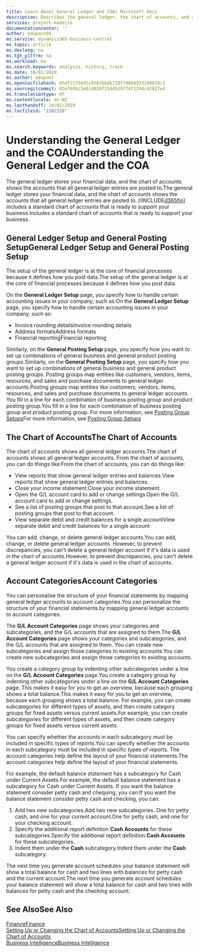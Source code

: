 ```yaml
---
title: Learn About General Ledger and COA| Microsoft Docs
description: Describes the general ledger, the chart of accounts, and account categories.
services: project-madeira
documentationcenter: ''
author: edupont04
ms.service: dynamics365-business-central
ms.topic: article
ms.devlang: na
ms.tgt_pltfrm: na
ms.workload: na
ms.search.keywords: analysis, history, track
ms.date: 10/01/2019
ms.author: edupont
ms.openlocfilehash: 054f21756d5c6587bbdb718f7d068933198878c1
ms.sourcegitcommit: 02e704bc3e01d62072144919774f1244c42827e4
ms.translationtype: HT
ms.contentlocale: en-NZ
ms.lasthandoff: 10/01/2019
ms.locfileid: "2302328"
---
```

# <a name="understanding-the-general-ledger-and-the-coa"></a><span data-ttu-id="aaa4b-103">Understanding the General Ledger and the COA</span><span class="sxs-lookup"><span data-stu-id="aaa4b-103">Understanding the General Ledger and the COA</span></span>
<span data-ttu-id="aaa4b-104">The general ledger stores your financial data, and the chart of accounts shows the accounts that all general ledger entries are posted to.</span><span class="sxs-lookup"><span data-stu-id="aaa4b-104">The general ledger stores your financial data, and the chart of accounts shows the accounts that all general ledger entries are posted to.</span></span> [!INCLUDE[d365fin](includes/d365fin_md.md)] <span data-ttu-id="aaa4b-105">includes a standard chart of accounts that is ready to support your business.</span><span class="sxs-lookup"><span data-stu-id="aaa4b-105">includes a standard chart of accounts that is ready to support your business.</span></span>

## <a name="general-ledger-setup-and-general-posting-setup"></a><span data-ttu-id="aaa4b-106">General Ledger Setup and General Posting Setup</span><span class="sxs-lookup"><span data-stu-id="aaa4b-106">General Ledger Setup and General Posting Setup</span></span>
<span data-ttu-id="aaa4b-107">The setup of the general ledger is at the core of financial processes because it defines how you post data.</span><span class="sxs-lookup"><span data-stu-id="aaa4b-107">The setup of the general ledger is at the core of financial processes because it defines how you post data.</span></span>  

<span data-ttu-id="aaa4b-108">On the **General Ledger Setup** page, you specify how to handle certain accounting issues in your company, such as:</span><span class="sxs-lookup"><span data-stu-id="aaa4b-108">On the **General Ledger Setup** page, you specify how to handle certain accounting issues in your company, such as:</span></span>  

* <span data-ttu-id="aaa4b-109">Invoice rounding details</span><span class="sxs-lookup"><span data-stu-id="aaa4b-109">Invoice rounding details</span></span>  
* <span data-ttu-id="aaa4b-110">Address formats</span><span class="sxs-lookup"><span data-stu-id="aaa4b-110">Address formats</span></span>  
* <span data-ttu-id="aaa4b-111">Financial reporting</span><span class="sxs-lookup"><span data-stu-id="aaa4b-111">Financial reporting</span></span>  

<span data-ttu-id="aaa4b-112">Similarly, on the **General Posting Setup** page, you specify how you want to set up combinations of general business and general product posting groups.</span><span class="sxs-lookup"><span data-stu-id="aaa4b-112">Similarly, on the **General Posting Setup** page, you specify how you want to set up combinations of general business and general product posting groups.</span></span> <span data-ttu-id="aaa4b-113">Posting groups map entities like customers, vendors, items, resources, and sales and purchase documents to general ledger accounts.</span><span class="sxs-lookup"><span data-stu-id="aaa4b-113">Posting groups map entities like customers, vendors, items, resources, and sales and purchase documents to general ledger accounts.</span></span> <span data-ttu-id="aaa4b-114">You fill in a line for each combination of business posting group and product posting group.</span><span class="sxs-lookup"><span data-stu-id="aaa4b-114">You fill in a line for each combination of business posting group and product posting group.</span></span> <span data-ttu-id="aaa4b-115">For more information, see [Posting Group Setups](finance-posting-groups.md)</span><span class="sxs-lookup"><span data-stu-id="aaa4b-115">For more information, see [Posting Group Setups](finance-posting-groups.md)</span></span>  

## <a name="the-chart-of-accounts"></a><span data-ttu-id="aaa4b-116">The Chart of Accounts</span><span class="sxs-lookup"><span data-stu-id="aaa4b-116">The Chart of Accounts</span></span>
<span data-ttu-id="aaa4b-117">The chart of accounts shows all general ledger accounts.</span><span class="sxs-lookup"><span data-stu-id="aaa4b-117">The chart of accounts shows all general ledger accounts.</span></span> <span data-ttu-id="aaa4b-118">From the chart of accounts, you can do things like:</span><span class="sxs-lookup"><span data-stu-id="aaa4b-118">From the chart of accounts, you can do things like:</span></span>  

* <span data-ttu-id="aaa4b-119">View reports that show general ledger entries and balances.</span><span class="sxs-lookup"><span data-stu-id="aaa4b-119">View reports that show general ledger entries and balances.</span></span>  
* <span data-ttu-id="aaa4b-120">Close your income statement.</span><span class="sxs-lookup"><span data-stu-id="aaa4b-120">Close your income statement.</span></span>  
* <span data-ttu-id="aaa4b-121">Open the G/L account card to add or change settings.</span><span class="sxs-lookup"><span data-stu-id="aaa4b-121">Open the G/L account card to add or change settings.</span></span>  
* <span data-ttu-id="aaa4b-122">See a list of posting groups that post to that account.</span><span class="sxs-lookup"><span data-stu-id="aaa4b-122">See a list of posting groups that post to that account.</span></span>
* <span data-ttu-id="aaa4b-123">View separate debit and credit balances for a single account</span><span class="sxs-lookup"><span data-stu-id="aaa4b-123">View separate debit and credit balances for a single account</span></span>  

<span data-ttu-id="aaa4b-124">You can add, change, or delete general ledger accounts.</span><span class="sxs-lookup"><span data-stu-id="aaa4b-124">You can add, change, or delete general ledger accounts.</span></span> <span data-ttu-id="aaa4b-125">However, to prevent discrepancies, you can't delete a general ledger account if it's data is used in the chart of accounts.</span><span class="sxs-lookup"><span data-stu-id="aaa4b-125">However, to prevent discrepancies, you can't delete a general ledger account if it's data is used in the chart of accounts.</span></span>  

## <a name="account-categories"></a><span data-ttu-id="aaa4b-126">Account Categories</span><span class="sxs-lookup"><span data-stu-id="aaa4b-126">Account Categories</span></span>
<span data-ttu-id="aaa4b-127">You can personalise the structure of your financial statements by mapping general ledger accounts to account categories.</span><span class="sxs-lookup"><span data-stu-id="aaa4b-127">You can personalize the structure of your financial statements by mapping general ledger accounts to account categories.</span></span>  

<span data-ttu-id="aaa4b-128">The **G/L Account Categories** page shows your categories and subcategories, and the G/L accounts that are assigned to them.</span><span class="sxs-lookup"><span data-stu-id="aaa4b-128">The **G/L Account Categories** page shows your categories and subcategories, and the G/L accounts that are assigned to them.</span></span> <span data-ttu-id="aaa4b-129">You can create new subcategories and assign those categories to existing accounts.</span><span class="sxs-lookup"><span data-stu-id="aaa4b-129">You can create new subcategories and assign those categories to existing accounts.</span></span>  

<span data-ttu-id="aaa4b-130">You create a category group by indenting other subcategories under a line on the **G/L Account Categories** page.</span><span class="sxs-lookup"><span data-stu-id="aaa4b-130">You create a category group by indenting other subcategories under a line on the **G/L Account Categories** page.</span></span> <span data-ttu-id="aaa4b-131">This makes it easy for you to get an overview, because each grouping shows a total balance.</span><span class="sxs-lookup"><span data-stu-id="aaa4b-131">This makes it easy for you to get an overview, because each grouping shows a total balance.</span></span> <span data-ttu-id="aaa4b-132">For example, you can create subcategories for different types of assets, and then create category groups for fixed assets versus current assets.</span><span class="sxs-lookup"><span data-stu-id="aaa4b-132">For example, you can create subcategories for different types of assets, and then create category groups for fixed assets versus current assets.</span></span>  

<span data-ttu-id="aaa4b-133">You can specify whether the accounts in each subcategory must be included in specific types of reports.</span><span class="sxs-lookup"><span data-stu-id="aaa4b-133">You can specify whether the accounts in each subcategory must be included in specific types of reports.</span></span> <span data-ttu-id="aaa4b-134">The account categories help define the layout of your financial statements.</span><span class="sxs-lookup"><span data-stu-id="aaa4b-134">The account categories help define the layout of your financial statements.</span></span>  

<span data-ttu-id="aaa4b-135">For example, the default balance statement has a subcategory for Cash under Current Assets.</span><span class="sxs-lookup"><span data-stu-id="aaa4b-135">For example, the default balance statement has a subcategory for Cash under Current Assets.</span></span> <span data-ttu-id="aaa4b-136">If you want the balance statement consider petty cash and chequing, you can:</span><span class="sxs-lookup"><span data-stu-id="aaa4b-136">If you want the balance statement consider petty cash and checking, you can:</span></span>  

1. <span data-ttu-id="aaa4b-137">Add two new subcategories.</span><span class="sxs-lookup"><span data-stu-id="aaa4b-137">Add two new subcategories.</span></span> <span data-ttu-id="aaa4b-138">One for petty cash, and one for your current account.</span><span class="sxs-lookup"><span data-stu-id="aaa4b-138">One for petty cash, and one for your checking account.</span></span>  
2. <span data-ttu-id="aaa4b-139">Specify the additional report definition **Cash Accounts** for these subcategories.</span><span class="sxs-lookup"><span data-stu-id="aaa4b-139">Specify the additional report definition **Cash Accounts** for these subcategories.</span></span>  
3. <span data-ttu-id="aaa4b-140">Indent them under the **Cash** subcategory.</span><span class="sxs-lookup"><span data-stu-id="aaa4b-140">Indent them under the **Cash** subcategory.</span></span>  

<span data-ttu-id="aaa4b-141">The next time you generate account schedules your balance statement will show a total balance for cash and two lines with balances for petty cash and the current account.</span><span class="sxs-lookup"><span data-stu-id="aaa4b-141">The next time you generate account schedules your balance statement will show a total balance for cash and two lines with balances for petty cash and the checking account.</span></span>  

## <a name="see-also"></a><span data-ttu-id="aaa4b-142">See Also</span><span class="sxs-lookup"><span data-stu-id="aaa4b-142">See Also</span></span>
[<span data-ttu-id="aaa4b-143">Finance</span><span class="sxs-lookup"><span data-stu-id="aaa4b-143">Finance</span></span>](finance.md)  
[<span data-ttu-id="aaa4b-144">Setting Up or Changing the Chart of Accounts</span><span class="sxs-lookup"><span data-stu-id="aaa4b-144">Setting Up or Changing the Chart of Accounts</span></span>](finance-setup-chart-accounts.md)  
[<span data-ttu-id="aaa4b-145">Business Intelligence</span><span class="sxs-lookup"><span data-stu-id="aaa4b-145">Business Intelligence</span></span>](bi.md)  
